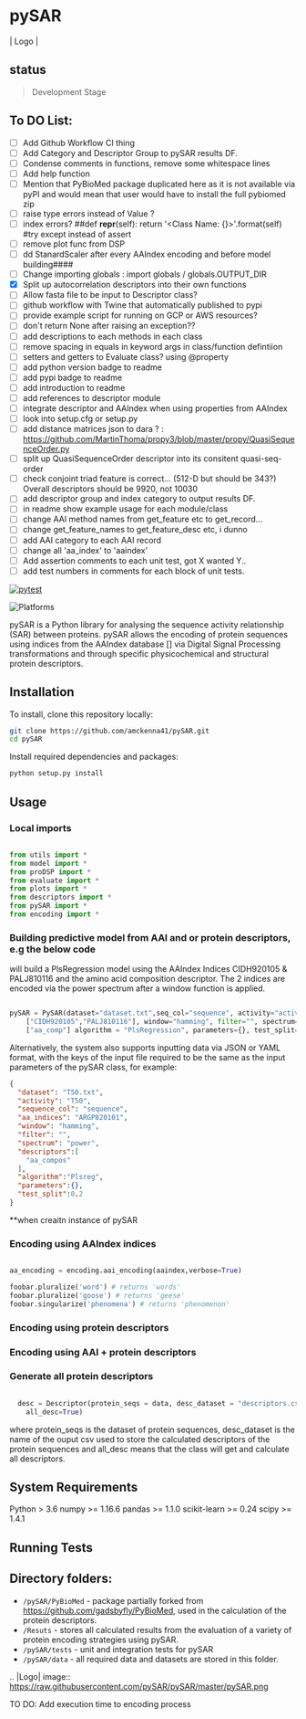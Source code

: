 # pySAR <a name="TOP"></a>

| Logo |
## status
> Development Stage

## To DO List:
- [ ] Add Github Workflow CI thing
- [ ] Add Category and Descriptor Group to pySAR results DF.
- [ ] Condense comments in functions, remove some whitespace lines
- [ ] Add help function
- [ ] Mention that PyBioMed package duplicated here as it is not available via pyPI and would mean that user would have to install the full pybiomed zip
- [ ] raise type errors instead of Value ?
- [ ] index errors?
##def __repr__(self):
return '<Class Name: {}>'.format(self)
#try except instead of assert
- [ ] remove plot func from DSP
- [ ] dd StanardScaler after every AAIndex encoding and before model building####
- [ ] Change importing globals : import globals / globals.OUTPUT_DIR
- [X] Split up autocorrelation descriptors into their own functions
- [ ] Allow fasta file to be input to Descriptor class?
- [ ] github workflow with Twine that automatically published to pypi
- [ ] provide example script for running on GCP or AWS resources?
- [ ] don't return None after raising an exception??
- [ ] add descriptions to each methods in each class
- [ ] remove spacing in equals in keyword args in class/function defintiion
- [ ] setters and getters to Evaluate class? using @property
- [ ] add python version badge to readme
- [ ] add pypi badge to readme
- [ ] add introduction to readme
- [ ] add references to descriptor module
- [ ] integrate descriptor and AAIndex when using properties from AAIndex
- [ ] look into setup.cfg or setup.py
- [ ] add distance matrices json to dara ? : https://github.com/MartinThoma/propy3/blob/master/propy/QuasiSequenceOrder.py
- [ ] split up QuasiSequenceOrder descriptor into its consitent quasi-seq-order
- [ ] check conjoint triad feature is correct... (512-D but should be 343?) Overall descriptors should be 9920, not 10030
- [ ] add descriptor group and index category to output results DF.
- [ ] in readme show example usage for each module/class
- [ ] change AAI method names from get_feature etc to get_record...
- [ ] change get_feature_names to get_feature_desc etc, i dunno
- [ ] add AAI category to each AAI record
- [ ] change all 'aa_index' to 'aaindex'
- [ ] Add assertion comments to each unit test, got X wanted Y..
- [ ] add test numbers in comments for each block of unit tests.
<!-- #maybe split up multiple descriptor names/categorties in results DF into seperate columns -->
[![pytest](https://github.com/ray-project/tune-sklearn/workflows/Development/badge.svg)](https://github.com/ray-project/tune-sklearn/actions?query=workflow%3A%22Development%22)

![Platforms](https://img.shields.io/badge/platforms-linux%2C%20macOS%2C%20Windows-green)

pySAR is a Python library for analysing the sequence activity relationship (SAR)
between proteins. pySAR allows the encoding of protein sequences using indices
from the AAIndex database [] via Digital Signal Processing transformations and
through specific physicochemical and structural protein descriptors.

## Installation

To install, clone this repository locally:

```bash
git clone https://github.com/amckenna41/pySAR.git
cd pySAR
```

Install required dependencies and packages:
```python
python setup.py install
```

## Usage

### Local imports
```python

from utils import *
from model import *
from proDSP import *
from evaluate import *
from plots import *
from descriptors import *
from pySAR import *
from encoding import *
```

### Building predictive model from AAI and or protein descriptors, e.g the below code
will build a PlsRegression model using the AAIndex Indices CIDH920105 & PALJ810116
and the amino acid composition descriptor. The 2 indices are encoded via the power
spectrum after a window function is applied.

```python

pySAR = PySAR(dataset="dataset.txt",seq_col="sequence", activity="activity", aa_indices=
    ["CIDH920105","PALJ810116"], window="hamming", filter="", spectrum="power", descriptors=
    ["aa_comp"] algorithm = "PlsRegression", parameters={}, test_split=0.2)

```
Alternatively, the system also supports inputting data via JSON or YAML format, with the
keys of the input file required to be the same as the input parameters of the pySAR class,
for example:
```json
{
  "dataset": "T50.txt",
  "activity": "T50",
  "sequence_col": "sequence",
  "aa_indices": "ARGP820101",
  "window": "hamming",
  "filter": "",
  "spectrum": "power",
  "descriptors":[
    "aa_compos"
  ],
  "algorithm":"Plsreg",
  "parameters":{},
  "test_split":0.2
}
```
**when creaitn instance of pySAR



### Encoding using AAIndex indices
```python

aa_encoding = encoding.aai_encoding(aaindex,verbose=True)

foobar.pluralize('word') # returns 'words'
foobar.pluralize('goose') # returns 'geese'
foobar.singularize('phenomena') # returns 'phenomenon'
```

### Encoding using protein descriptors


### Encoding using AAI + protein descriptors


### Generate all protein descriptors

```python

  desc = Descriptor(protein_seqs = data, desc_dataset = "descriptors.csv",
    all_desc=True)

```
where protein_seqs is the dataset of protein sequences, desc_dataset is the name
of the ouput csv used to store the calculated descriptors of the protein sequences
and all_desc means that the class will get and calculate all descriptors.


## System Requirements ##

Python > 3.6
numpy >= 1.16.6
pandas >= 1.1.0
scikit-learn >= 0.24
scipy >= 1.4.1


## Running Tests ##


## Directory folders:

* `/pySAR/PyBioMed` - package partially forked from https://github.com/gadsbyfly/PyBioMed, used in
the calculation of the protein descriptors.
* `/Resuts` - stores all calculated results from the evaluation of a variety of protein
encoding strategies using pySAR.
* `/pySAR/tests` - unit and integration tests for pySAR
* `/pySAR/data` - all required data and datasets are stored in this folder.



.. |Logo| image:: https://raw.githubusercontent.com/pySAR/pySAR/master/pySAR.png

TO DO:
Add execution time to encoding process
